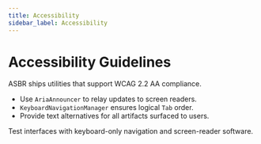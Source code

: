 ```yaml
---
title: Accessibility
sidebar_label: Accessibility
---
```


# Accessibility Guidelines

ASBR ships utilities that support WCAG 2.2 AA compliance.

- Use `AriaAnnouncer` to relay updates to screen readers.
- `KeyboardNavigationManager` ensures logical `Tab` order.
- Provide text alternatives for all artifacts surfaced to users.

Test interfaces with keyboard-only navigation and screen-reader software.

